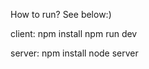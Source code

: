 How to run? See below:)

client:
  npm install
  npm run dev


server:
  npm install
  node server

